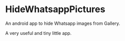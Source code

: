 # HideWhatsappPictures
An android app to hide Whatsapp images from Gallery. 

A very useful and tiny little app.
